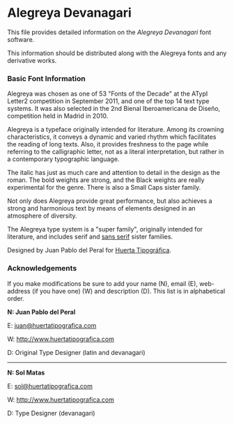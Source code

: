 Alegreya Devanagari
===================

This file provides detailed information on the *Alegreya Devanagari* font
software.

This information should be distributed along with the  Alegreya fonts and any
derivative works.

### Basic Font Information

Alegreya was chosen as one of 53 "Fonts of the Decade" at the ATypI Letter2
competition in September 2011, and one of the top 14 text type systems. It was
also selected in the 2nd Bienal Iberoamericana de Diseño, competition held in
Madrid in 2010.

Alegreya is a typeface originally intended for literature. Among its crowning
characteristics, it conveys a dynamic and varied rhythm which facilitates the
reading of long texts. Also, it provides freshness to the page while referring
to the calligraphic letter, not as a literal interpretation, but rather in a
contemporary typographic language.

The italic has just as much care and attention to detail in the design as the
roman. The bold weights are strong, and the Black weights are really
experimental for the genre. There is also a Small Caps sister family.

Not only does Alegreya provide great performance, but also achieves a strong and
harmonious text by means of elements designed in an atmosphere of diversity.

The Alegreya type system is a "super family", originally intended for
literature, and includes serif and [sans
serif](<http://www.huertatipografica.com/fonts/alegreya-sans-ht>) sister
families.

Designed by Juan Pablo del Peral for [Huerta
Tipográfica](<http://www.huertatipografica.com>).

### Acknowledgements

If you make modifications be sure to add your name (N),  email (E), web-address
(if you have one) (W) and  description (D). This list is in alphabetical order.

**N: Juan Pablo del Peral**

E: juan@huertatipografica.com

W: http://www.huertatipografica.com

D: Original Type Designer (latin and devanagari)

---

**N: Sol Matas**

E: sol@huertatipografica.com

W: http://www.huertatipografica.com

D: Type Designer (devanagari)



